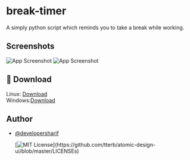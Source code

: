 # break-timer

A simply python script which reminds you to take a break while working.

## Screenshots

![App Screenshot](https://i.ibb.co/FBZ0S8X/2021-09-15-12-42.png)
![App Screenshot](https://i.ibb.co/Ypzk6sT/Screenshot-from-2021-09-15-12-42-48.png)

## 🔗 Download

Linux: [Download](https://github.com/developersharif/break-timer/releases/download/time_breaker/Linux-Ubuntu.zip) \
Windows:[Download](https://github.com/developersharif/break-timer/releases/download/untagged-ba6b7b947672e4238da8/Time.Breaker-1.0-win32.msi)

## Author

- [@developersharif](https://www.github.com/developersharif)

  [![MIT License](https://img.shields.io/apm/l/atomic-design-ui.svg?)](https://github.com/tterb/atomic-design-ui/blob/master/LICENSEs)
